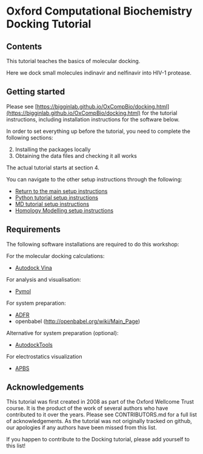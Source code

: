 # Oxford Computational Biochemistry Docking Tutorial

## Contents

This tutorial teaches the basics of molecular docking.

Here we dock small molecules indinavir and nelfinavir into HIV-1 protease.

## Getting started

Please see [https://bigginlab.github.io/OxCompBio/docking.html](https://bigginlab.github.io/OxCompBio/docking.html) for the tutorial instructions, including installation instructions for the software below.

In order to set everything up before the tutorial, you need to complete the following sections:

2. Installing the packages locally
3. Obtaining the data files and checking it all works

The actual tutorial starts at section 4.

You can navigate to the other setup instructions through the following:

- [Return to the main setup instructions](../../setup.md)
- [Python tutorial setup instructions](../Python/setup.md)
- [MD tutorial setup instructions](../MD/setup.md)
- [Homology Modelling setup instructions](../Homology-Modelling/setup.md)


## Requirements

The following software installations are required to do this workshop:

For the molecular docking calculations:
- [Autodock Vina](http://vina.scripps.edu/)

For analysis and visualisation:
- [Pymol](https://pymol.org/2/)

For system preparation:
- [ADFR](https://ccsb.scripps.edu/adfr/downloads/)
- openbabel (http://openbabel.org/wiki/Main_Page)

Alternative for system preparation (optional):
- [AutodockTools](http://autodock.scripps.edu/resources/adt)

For electrostatics visualization
- [APBS](http://www.poissonboltzmann.org/)

## Acknowledgements

This tutorial was first created in 2008 as part of the Oxford Wellcome Trust course. It is the product of the work of several authors who have contributed to it over the years. Please see CONTRIBUTORS.md for a full list of acknowledgements. As the tutorial was not originally tracked on github, our apologies if any authors have been missed from this list.

If you happen to contribute to the Docking tutorial, please add yourself to this list!
